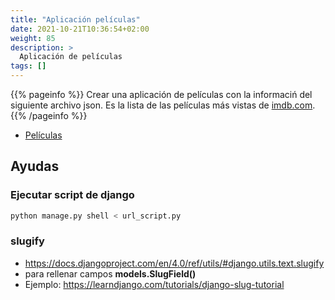 ```yaml
---
title: "Aplicación películas"
date: 2021-10-21T10:36:54+02:00
weight: 85
description: >
  Aplicación de películas
tags: []
---
```


{{% pageinfo %}}
Crear una aplicación de películas con la informaciń del siguiente archivo json. Es la lista de las películas más vistas de [imdb.com](https://www.imdb.com/chart/top/?ref_=nv_mv_250_6).
{{% /pageinfo %}}


* [Películas](listapelis.json)

## Ayudas

### Ejecutar script de django
```bash
python manage.py shell < url_script.py
```

### slugify
* https://docs.djangoproject.com/en/4.0/ref/utils/#django.utils.text.slugify
* para rellenar campos **models.SlugField()**
* Ejemplo: https://learndjango.com/tutorials/django-slug-tutorial



